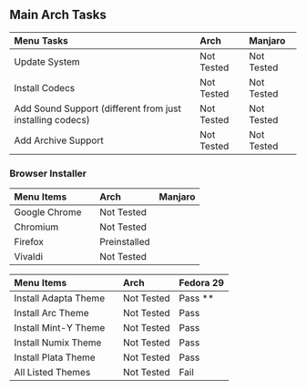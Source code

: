 
## Main Arch Tasks 

| Menu Tasks                                                |   | Arch       | Manjaro    |
|:----------------------------------------------------------|:--|:-----------|:-----------|
| Update System                                             |   | Not Tested | Not Tested |
| Install Codecs                                            |   | Not Tested | Not Tested |
| Add Sound Support (different from just installing codecs) |   | Not Tested | Not Tested |
| Add Archive Support                                       |   | Not Tested | Not Tested |


### Browser Installer 

| Menu Items    |   | Arch         | Manjaro |
|:--------------|:--|:-------------|:--------|
| Google Chrome |   | Not Tested   |         |
| Chromium      |   | Not Tested   |         |
| Firefox       |   | Preinstalled |         |
| Vivaldi       |   | Not Tested   |         |





| Menu Items           |   | Arch       | Fedora 29 |
|:---------------------|:--|:-----------|-----------|
| Install Adapta Theme |   | Not Tested | Pass **     |
| Install Arc Theme    |   | Not Tested | Pass      |
| Install Mint-Y Theme |   | Not Tested | Pass      |
| Install Numix Theme  |   | Not Tested | Pass      |
| Install Plata Theme  |   | Not Tested | Pass      |
| All Listed Themes    |   | Not Tested | Fail      |

